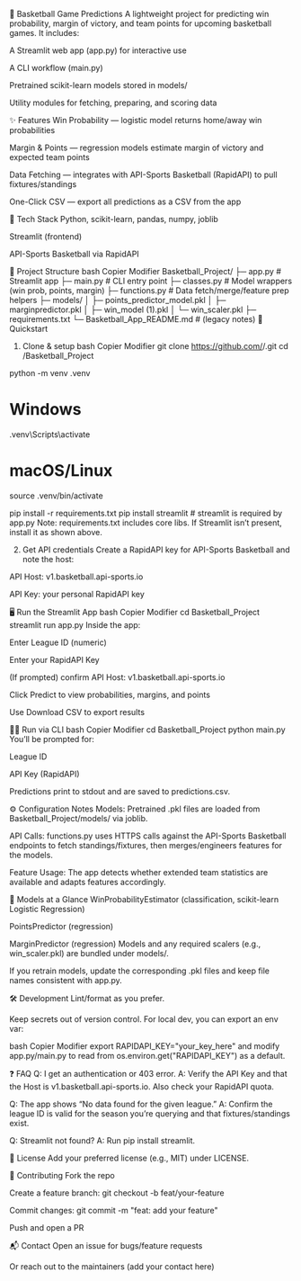 🏀 Basketball Game Predictions
A lightweight project for predicting win probability, margin of victory, and team points for upcoming basketball games.
It includes:

A Streamlit web app (app.py) for interactive use

A CLI workflow (main.py)

Pretrained scikit-learn models stored in models/

Utility modules for fetching, preparing, and scoring data

✨ Features
Win Probability — logistic model returns home/away win probabilities

Margin & Points — regression models estimate margin of victory and expected team points

Data Fetching — integrates with API-Sports Basketball (RapidAPI) to pull fixtures/standings

One-Click CSV — export all predictions as a CSV from the app

🔧 Tech Stack
Python, scikit-learn, pandas, numpy, joblib

Streamlit (frontend)

API-Sports Basketball via RapidAPI

📁 Project Structure
bash
Copier
Modifier
Basketball_Project/
├─ app.py                       # Streamlit app
├─ main.py                      # CLI entry point
├─ classes.py                   # Model wrappers (win prob, points, margin)
├─ functions.py                 # Data fetch/merge/feature prep helpers
├─ models/
│  ├─ points_predictor_model.pkl
│  ├─ marginpredictor.pkl
│  ├─ win_model (1).pkl
│  └─ win_scaler.pkl
├─ requirements.txt
└─ Basketball_App_README.md     # (legacy notes)
🚀 Quickstart
1) Clone & setup
bash
Copier
Modifier
git clone https://github.com/<your-username>/<your-repo>.git
cd <your-repo>/Basketball_Project

python -m venv .venv
# Windows
.venv\Scripts\activate
# macOS/Linux
source .venv/bin/activate

pip install -r requirements.txt
pip install streamlit  # streamlit is required by app.py
Note: requirements.txt includes core libs. If Streamlit isn’t present, install it as shown above.

2) Get API credentials
Create a RapidAPI key for API-Sports Basketball and note the host:

API Host: v1.basketball.api-sports.io

API Key: your personal RapidAPI key

🖥️ Run the Streamlit App
bash
Copier
Modifier
cd Basketball_Project
streamlit run app.py
Inside the app:

Enter League ID (numeric)

Enter your RapidAPI Key

(If prompted) confirm API Host: v1.basketball.api-sports.io

Click Predict to view probabilities, margins, and points

Use Download CSV to export results

🧑‍💻 Run via CLI
bash
Copier
Modifier
cd Basketball_Project
python main.py
You’ll be prompted for:

League ID

API Key (RapidAPI)

Predictions print to stdout and are saved to predictions.csv.

⚙️ Configuration Notes
Models: Pretrained .pkl files are loaded from Basketball_Project/models/ via joblib.

API Calls: functions.py uses HTTPS calls against the API-Sports Basketball endpoints to fetch standings/fixtures, then merges/engineers features for the models.

Feature Usage: The app detects whether extended team statistics are available and adapts features accordingly.

🧪 Models at a Glance
WinProbabilityEstimator (classification, scikit-learn Logistic Regression)

PointsPredictor (regression)

MarginPredictor (regression)
Models and any required scalers (e.g., win_scaler.pkl) are bundled under models/.

If you retrain models, update the corresponding .pkl files and keep file names consistent with app.py.

🛠️ Development
Lint/format as you prefer.

Keep secrets out of version control. For local dev, you can export an env var:

bash
Copier
Modifier
export RAPIDAPI_KEY="your_key_here"
and modify app.py/main.py to read from os.environ.get("RAPIDAPI_KEY") as a default.

❓ FAQ
Q: I get an authentication or 403 error.
A: Verify the API Key and that the Host is v1.basketball.api-sports.io. Also check your RapidAPI quota.

Q: The app shows “No data found for the given league.”
A: Confirm the league ID is valid for the season you’re querying and that fixtures/standings exist.

Q: Streamlit not found?
A: Run pip install streamlit.

📄 License
Add your preferred license (e.g., MIT) under LICENSE.

🤝 Contributing
Fork the repo

Create a feature branch: git checkout -b feat/your-feature

Commit changes: git commit -m "feat: add your feature"

Push and open a PR

📬 Contact
Open an issue for bugs/feature requests

Or reach out to the maintainers (add your contact here)
